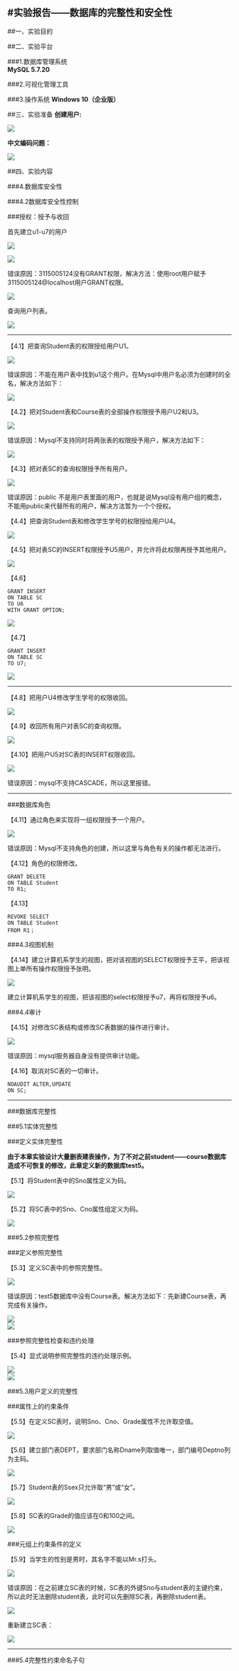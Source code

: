 #实验报告——数据库的完整性和安全性
----

##一、实验目的

##二、实验平台

###1.数据库管理系统    
**MySQL 5.7.20**

###2.可视化管理工具

###3.操作系统
**Windows 10（企业版）**

##三、实验准备
**创建用户:**     

![](images\start.png)    

**中文编码问题：**   

![](images\utf8.png)    

##四、实验内容

###4.数据库安全性

###4.2数据库安全性控制

###授权：授予与收回    

首先建立u1-u7的用户      

![](images\4.1.1.png)   

![](images\4.1.2.png)    

错误原因：3115005124没有GRANT权限，解决方法：使用root用户赋予3115005124@localhost用户GRANT权限。    

![](images\4.1.3.png)   

查询用户列表。  

![](images\4.1.4.png)     
     
-----

【4.1】把查询Student表的权限授给用户U1。    

![](images\4.1.5.png)    

错误原因：不能在用户表中找到u1这个用户。在Mysql中用户名必须为创建时的全名，解决方法如下：    

![](images\4.1.6.png)   

【4.2】把对Student表和Course表的全部操作权限授予用户U2和U3。    

![](images\4.2.1.png)    

错误原因：Mysql不支持同时将两张表的权限授予用户，解决方法如下：    

![](images\4.2.2.png)    

【4.3】把对表SC的查询权限授予所有用户。    

![](images\4.3.1.png)    

错误原因：public 不是用户表里面的用户，也就是说Mysql没有用户组的概念，不能用public来代替所有的用户，解决方法暂为一个个授权。   

【4.4】把查询Student表和修改学生学号的权限授给用户U4。     

![](images\4.4.1.png)    


【4.5】把对表SC的INSERT权限授予U5用户，并允许将此权限再授予其他用户。    

![](images\4.5.1.png)    

【4.6】

	GRANT INSERT
	ON TABLE SC 
	TO U6
	WITH GRANT OPTION;   

![](images\4.6.1.png)    
 
【4.7】

	GRANT INSERT 
	ON TABLE SC 
	TO U7;    

![](images\4.7.1.png)   

----

【4.8】把用户U4修改学生学号的权限收回。    

![](images\4.8.1.png)   

【4.9】收回所有用户对表SC的查询权限。    

![](images\4.9.1.png)   

【4.10】把用户U5对SC表的INSERT权限收回。    

![](images\4.10.1.png)   

错误原因：mysql不支持CASCADE，所以这里报错。    

----
###数据库角色

【4.11】通过角色来实现将一组权限授予一个用户。    

![](images\4.11.1.png)   

错误原因：Mysql不支持角色的创建，所以这里与角色有关的操作都无法进行。    

【4.12】角色的权限修改。    
	
	GRANT DELETE
	ON TABLE Student
	TO R1;

【4.13】

	REVOKE SELECT
	ON TABLE Student
	FROM R1；


###4.3视图机制

【4.14】建立计算机系学生的视图，把对该视图的SELECT权限授予王平，把该视图上单所有操作权限授予张明。     

![](images\4.14.1.png)   

建立计算机系学生的视图，把该视图的select权限授予u7，再将权限授予u6。    

###4.4审计

【4.15】对修改SC表结构或修改SC表数据的操作进行审计。    

![](images\4.15.1.png)   

错误原因：mysql服务器自身没有提供审计功能。

【4.16】取消对SC表的一切审计。    

	NOAUDIT ALTER,UPDATE
	ON SC;

-----

###数据库完整性


###5.1实体完整性

###定义实体完整性

**由于本章实验设计大量删表建表操作，为了不对之前student——course数据库造成不可恢复的修改，此章定义新的数据库test5。**     

【5.1】将Student表中的Sno属性定义为码。     

![](images\5.1.1.png)   

【5.2】将SC表中的Sno、Cno属性组定义为码。     

![](images\5.2.1.png)   

###5.2参照完整性

###定义参照完整性

【5.3】定义SC表中的参照完整性。    

![](images\5.3.1.png)   

错误原因：test5数据库中没有Course表。解决方法如下：先新建Course表，再完成有关操作。     

![](images\5.3.2.png)   
![](images\5.3.3.png)   

###参照完整性检查和违约处理

【5.4】显式说明参照完整性的违约处理示例。   

![](images\5.4.1.png)   
![](images\5.4.2.png)   

###5.3用户定义的完整性

###属性上的约束条件

【5.5】在定义SC表时，说明Sno、Cno、Grade属性不允许取空值。    

![](images\5.5.1.png)   

【5.6】建立部门表DEPT，要求部门名称Dname列取值唯一，部门编号Deptno列为主码。     

![](images\5.6.1.png)   

【5.7】Student表的Ssex只允许取“男”或“女”。    

![](images\5.7.1.png)   

【5.8】SC表的Grade的值应该在0和100之间。    

![](images\5.8.1.png)   


###元组上约束条件的定义

【5.9】当学生的性别是男时，其名字不能以Mr.s打头。    

![](images\5.9.1.png)    

错误原因：在之前建立SC表的时候，SC表的外键Sno与student表的主键约束，所以此时无法删除student表，此时可以先删除SC表，再删除student表。       

![](images\5.9.2.png)   

重新建立SC表：    

![](images\5.9.3.png)   

-----

###5.4完整性约束命名子句




